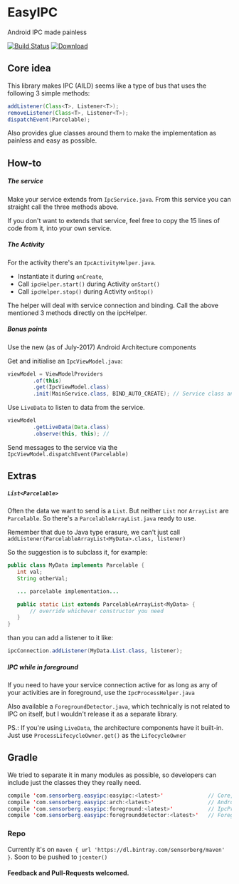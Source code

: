 # EasyIPC
Android IPC made painless

[![Build Status](https://www.bitrise.io/app/ef0a07fa36846784/status.svg?token=5VQinpBiD9HnadjRbuj0_g&branch=master)](https://www.bitrise.io/app/ef0a07fa36846784) [ ![Download](https://api.bintray.com/packages/sensorberg/maven/easyipc/images/download.svg) ](https://bintray.com/sensorberg/maven/easyipc/_latestVersion)

## Core idea
This library makes IPC (AILD) seems like a type of bus that uses the following 3 simple methods:

```Java
addListener(Class<T>, Listener<T>);
removeListener(Class<T>, Listener<T>);
dispatchEvent(Parcelable);
```

Also provides glue classes around them to make the implementation as painless and easy as possible.

## How-to
##### The service
Make your service extends from `IpcService.java`.
From this service you can straight call the three methods above.

If you don't want to extends that service, feel free to copy the 15 lines of code from it, into your own service.

##### The Activity
For the activity there's an `IpcActivityHelper.java`.

- Instantiate it during `onCreate`,
- Call `ipcHelper.start()` during Activity `onStart()`
- Call `ipcHelper.stop()` during Activity `onStop()`

The helper will deal with service connection and binding. Call the above mentioned 3 methods directly on the ipcHelper.

##### Bonus points
Use the new (as of July-2017) Android Architecture components

Get and initialise an `IpcViewModel.java`:
```Java
viewModel = ViewModelProviders
		.of(this)
		.get(IpcViewModel.class)
		.init(MainService.class, BIND_AUTO_CREATE); // Service class and Service connection flags
```

Use `LiveData` to listen to data from the service.
```Java
viewModel
		.getLiveData(Data.class)
		.observe(this, this); //
 ```

Send messages to the service via the `IpcViewModel.dispatchEvent(Parcelable)`

## Extras
##### `List<Parcelable>`
Often the data we want to send is a `List`. But neither `List` nor `ArrayList` are `Parcelable`.
So there's a `ParcelableArrayList.java` ready to use.

Remember that due to Java type erasure, we can't just call `addListener(ParcelableArrayList<MyData>.class, listener)`

So the suggestion is to subclass it, for example:
```Java
public class MyData implements Parcelable {
   int val;
   String otherVal;

   ... parcelable implementation...

   public static List extends ParcelableArrayList<MyData> {
       // override whichever constructor you need
   }
}
```

than you can add a listener to it like:
```Java
ipcConnection.addListener(MyData.List.class, listener);
```


##### IPC while in foreground
If you need to have your service connection active for as long as any of your activities are in foreground, use the `IpcProcessHelper.java`

Also available a `ForegroundDetector.java`, which technically is not related to IPC on itself,
but I wouldn't release it as a separate library.

PS.: If you're using `LiveData`, the architecture components have it built-in. Just use `ProcessLifecycleOwner.get()` as the `LifecycleOwner`

## Gradle
We tried to separate it in many modules as possible, so developers can include just the classes they they really need.
```Java
compile 'com.sensorberg.easyipc:easyipc:<latest>'              // Core, IpcConnection, Activity n service helpers, etc
compile 'com.sensorberg.easyipc:arch:<latest>'                 // Android Architectur, IpcLiveData and IpcViewModel
compile 'com.sensorberg.easyipc:foreground:<latest>'           // IpcProcessHelper
compile 'com.sensorberg.easyipc:foregrounddetector:<latest>'   // ForegroundDetector
```

### Repo
Currently it's on `maven { url 'https://dl.bintray.com/sensorberg/maven' }`. Soon to be pushed to `jcenter()`

#### Feedback and Pull-Requests welcomed.
